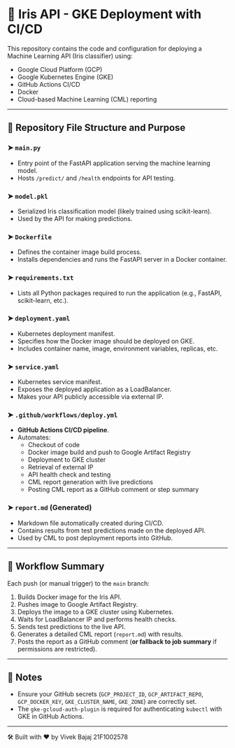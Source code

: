 # 🌸 Iris API - GKE Deployment with CI/CD

This repository contains the code and configuration for deploying a Machine Learning API (Iris classifier) using:

- Google Cloud Platform (GCP)
- Google Kubernetes Engine (GKE)
- GitHub Actions CI/CD
- Docker
- Cloud-based Machine Learning (CML) reporting

---

## 📁 Repository File Structure and Purpose

### ➤ `main.py`
- Entry point of the FastAPI application serving the machine learning model.
- Hosts `/predict/` and `/health` endpoints for API testing.

### ➤ `model.pkl`
- Serialized Iris classification model (likely trained using scikit-learn).
- Used by the API for making predictions.

### ➤ `Dockerfile`
- Defines the container image build process.
- Installs dependencies and runs the FastAPI server in a Docker container.

### ➤ `requirements.txt`
- Lists all Python packages required to run the application (e.g., FastAPI, scikit-learn, etc.).

### ➤ `deployment.yaml`
- Kubernetes deployment manifest.
- Specifies how the Docker image should be deployed on GKE.
- Includes container name, image, environment variables, replicas, etc.

### ➤ `service.yaml`
- Kubernetes service manifest.
- Exposes the deployed application as a LoadBalancer.
- Makes your API publicly accessible via external IP.

### ➤ `.github/workflows/deploy.yml`
- **GitHub Actions CI/CD pipeline**.
- Automates:
  - Checkout of code
  - Docker image build and push to Google Artifact Registry
  - Deployment to GKE cluster
  - Retrieval of external IP
  - API health check and testing
  - CML report generation with live predictions
  - Posting CML report as a GitHub comment or step summary

### ➤ `report.md` (Generated)
- Markdown file automatically created during CI/CD.
- Contains results from test predictions made on the deployed API.
- Used by CML to post deployment reports into GitHub.

---

## 🚀 Workflow Summary

Each push (or manual trigger) to the `main` branch:
1. Builds Docker image for the Iris API.
2. Pushes image to Google Artifact Registry.
3. Deploys the image to a GKE cluster using Kubernetes.
4. Waits for LoadBalancer IP and performs health checks.
5. Sends test predictions to the live API.
6. Generates a detailed CML report (`report.md`) with results.
7. Posts the report as a GitHub comment (**or fallback to job summary** if permissions are restricted).

---

## 📌 Notes

- Ensure your GitHub secrets (`GCP_PROJECT_ID`, `GCP_ARTIFACT_REPO`, `GCP_DOCKER_KEY`, `GKE_CLUSTER_NAME`, `GKE_ZONE`) are correctly set.
- The `gke-gcloud-auth-plugin` is required for authenticating `kubectl` with GKE in GitHub Actions.

---

🛠 Built with ❤️ by Vivek Bajaj 21F1002578
